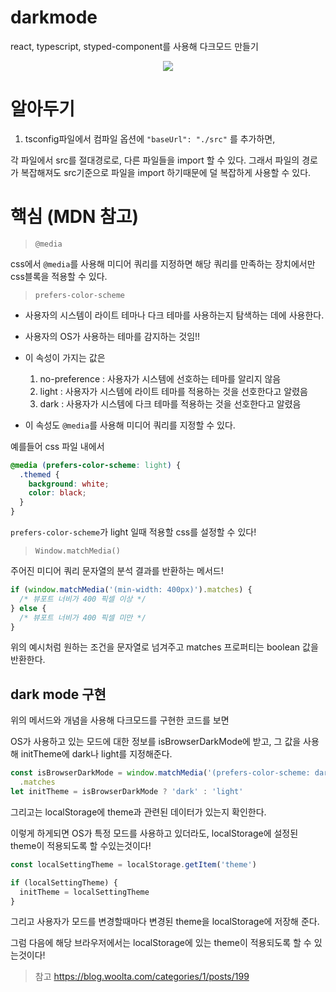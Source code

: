 # darkmode

react, typescript, styped-component를 사용해 다크모드 만들기

<p align="center">
  <img src="https://media.vlpt.us/images/dolarge/post/4ad1b483-0ab1-48f4-a144-7bd3e25e56bf/ezgif.com-gif-maker%20(34).gif" />
  </p>

# 알아두기

1. tsconfig파일에서 컴파일 옵션에
   `"baseUrl": "./src"`
   를 추가하면,

각 파일에서 src를 절대경로로, 다른 파일들을 import 할 수 있다.
그래서 파일의 경로가 복잡해져도 src기준으로 파일을 import 하기때문에 덜 복잡하게 사용할 수 있다.

# 핵심 (MDN 참고)

> `@media`

css에서 `@media`를 사용해 미디어 쿼리를 지정하면 해당 쿼리를 만족하는 장치에서만 css블록을 적용할 수 있다.

> `prefers-color-scheme`

- 사용자의 시스템이 라이트 테마나 다크 테마를 사용하는지 탐색하는 데에 사용한다.

- 사용자의 OS가 사용하는 테마를 감지하는 것임!!

- 이 속성이 가지는 값은

  1.  no-preference : 사용자가 시스템에 선호하는 테마를 알리지 않음
  2.  light : 사용자가 시스템에 라이트 테마를 적용하는 것을 선호한다고 알렸음
  3.  dark : 사용자가 시스템에 다크 테마를 적용하는 것을 선호한다고 알렸음

- 이 속성도 `@media`를 사용해 미디어 쿼리를 지정할 수 있다.

예를들어 css 파일 내에서

```css
@media (prefers-color-scheme: light) {
  .themed {
    background: white;
    color: black;
  }
}
```

`prefers-color-scheme`가 light 일때 적용할 css를 설정할 수 있다!

> `Window.matchMedia()`

주어진 미디어 쿼리 문자열의 분석 결과를 반환하는 메서드!

```js
if (window.matchMedia('(min-width: 400px)').matches) {
  /* 뷰포트 너비가 400 픽셀 이상 */
} else {
  /* 뷰포트 너비가 400 픽셀 미만 */
}
```

위의 예시처럼 원하는 조건을 문자열로 넘겨주고 matches 프로퍼티는 boolean 값을 반환한다.

## dark mode 구현

위의 메서드와 개념을 사용해 다크모드를 구현한 코드를 보면

OS가 사용하고 있는 모드에 대한 정보를 isBrowserDarkMode에 받고, 그 값을 사용해 initTheme에 dark나 light를 지정해준다.

```js
const isBrowserDarkMode = window.matchMedia('(prefers-color-scheme: dark)')
  .matches
let initTheme = isBrowserDarkMode ? 'dark' : 'light'
```

그리고는 localStorage에 theme과 관련된 데이터가 있는지 확인한다.

이렇게 하게되면 OS가 특정 모드를 사용하고 있더라도, localStorage에 설정된 theme이 적용되도록 할 수있는것이다!

```js
const localSettingTheme = localStorage.getItem('theme')

if (localSettingTheme) {
  initTheme = localSettingTheme
}
```

그리고 사용자가 모드를 변경할때마다 변경된 theme을 localStorage에 저장해 준다.

그럼 다음에 해당 브라우저에서는 localStorage에 있는 theme이 적용되도록 할 수 있는것이다!

> 참고
> https://blog.woolta.com/categories/1/posts/199
